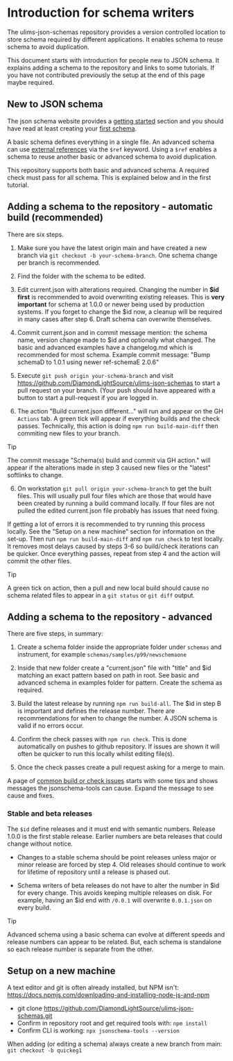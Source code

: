 # Introduction for schema writers

The ulims-json-schemas repository provides a version controlled
location to store schema required by different applications. It
enables schema to reuse schema to avoid duplication.

This document starts with introduction for people new
to JSON schema. It explains adding a schema to the repository 
and links to some tutorials. If you have not contributed
previously the setup at the end of this page maybe required.

## New to JSON schema

The json schema website provides a
[getting started](https://json-schema.org/learn) section
and you should have read at least creating your
[first schema](https://json-schema.org/learn/getting-started-step-by-step).

A basic schema defines everything in a single file. An advanced
schema can use
[external references](https://json-schema.org/learn/getting-started-step-by-step#add-an-external-reference)
via the `$ref` keyword. Using a `$ref` enables a schema to reuse
another basic or advanced schema to avoid duplication. 

This repository supports both basic and advanced schema. A
required check must pass for all schema. This is explained
below and in the first tutorial.

## Adding a schema to the repository - automatic build (recommended)

There are six steps.

1. Make sure you have the latest origin main and have created
   a new branch via `git checkout -b your-schema-branch`. One
   schema change per branch is recommended.

2. Find the folder with the schema to be edited.

3. Edit current.json with alterations required. Changing
   the number in **$id first** is recommended to avoid overwriting
   existing releases. This is **very important** for schema
   at 1.0.0 or newer being used by production systems. If
   you forget to change the $id now, a cleanup will
   be required in many cases after step 6. Draft schema
   can overwrite themselves.

4. Commit current.json and in commit message mention:
   the schema name, version change made to $id and
   optionally what changed. The basic and advanced
   examples have a changelog.md which is recommended
   for most schema. Example commit message: "Bump schemaD to 1.0.1
   using newer ref-schemaE 2.0.6"

5. Execute `git push origin your-schema-branch` and
   visit https://github.com/DiamondLightSource/ulims-json-schemas
   to start a pull request on your branch. (Your push should
   have appeared with a button to start a pull-request if you
   are logged in.
   
6. The action "Build current.json different..." will run and
   appear on the GH `Actions` tab. A green tick will appear if
   everything builds and the check passes. Technically, this
   action is doing `npm run build-main-diff` then commiting
   new files to your branch.

> [!TIP]
> The commit message "Schema(s) build and commit via GH action."
> will appear if the alterations made in step 3 caused new files or
> the "latest" softlinks to change.

6. On workstation `git pull origin your-schema-branch` to get
   the built files. This will usually pull four files which are
   those that would have been created by running a build
   command locally. If four files are not pulled the edited
   current.json file probably has issues that need fixing.

If getting a lot of errors it is recommended to try running this 
process locally. See the "Setup on a new machine" section for 
information on the set-up. Then run `npm run build-main-diff` 
and `npm run check` to test locally. It removes most delays 
caused by steps 3-6 so build/check iterations can be quicker. 
Once everything passes, repeat from step 4 and the action 
will commit the other files.

> [!TIP]
> A green tick on action, then a pull and new local build should
> cause no schema related files to appear in a `git status` or
> `git diff` output.


## Adding a schema to the repository - advanced

There are five steps, in summary:

1. Create a schema folder inside the appropriate folder
   under `schemas` and instrument, for example `schemas/samples/p99/newschemaone`

2. Inside that new folder create a "current.json" file with "title"
   and $id matching an exact pattern based on path in root. See
   basic and advanced schema in examples folder for pattern. Create
   the schema as required.

3. Build the latest release by running `npm run build-all`. The
   $id in step B is important and defines the release number.
   There are recommendations for when to change the number.
   A JSON schema is valid if no errors occur.

4. Confirm the check passes with `npm run check`. This
   is done automatically on pushes to github
   repository. If issues are shown it will often be
   quicker to run this locally whilst editing file(s).

5. Once the check passes create a pull request asking for
   a merge to main. 


A page of [common build or check issues](common_issues.md)
starts with some tips and shows messages the jsonschema-tools
can cause. Expand the message to see cause and fixes.

### Stable and beta releases

The `$id` define releases and it must end with semantic
numbers. Release 1.0.0 is the first stable release. Earlier
numbers are beta releases that could change without notice.

* Changes to a stable schema should be point releases unless
  major or minor release are forced by step 4. Old releases
  should continue to work for lifetime of repository until
  a release is phased out.

* Schema writers of beta releases do not have to alter
  the number in $id for every change. This avoids keeping
  multiple releases on disk. For example, having an $id end
  with `/0.0.1` will overwrite `0.0.1.json` on every build. 

> [!TIP]
> Advanced schema using a basic schema can evolve at
> different speeds and release numbers can appear to
> be related. But, each schema is standalone so
> each release number is separate from the other.


## Setup on a new machine

A text editor and git is often already installed, but NPM
isn't: https://docs.npmjs.com/downloading-and-installing-node-js-and-npm

* git clone https://github.com/DiamondLightSource/ulims-json-schemas.git
* Confirm in repository root and get required tools with: `npm install` 
* Confirm CLI is working: `npx jsonschema-tools --version`

When adding (or editing a schema) always create a new
branch from main: `git checkout -b quickeg1`
